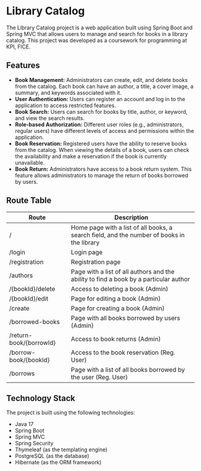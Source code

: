 # Library Catalog

The Library Catalog project is a web application built using Spring Boot and Spring MVC that allows users to manage and search for books in a library catalog. This project was developed as a coursework for programming at KPI, FICE. 

## Features

- **Book Management:** Administrators can create, edit, and delete books from the catalog. Each book can have an author, a title, a cover image, a summary, and keywords associated with it.
- **User Authentication:** Users can register an account and log in to the application to access restricted features.
- **Book Search:** Users can search for books by title, author, or keyword, and view the search results.
- **Role-based Authorization:** Different user roles (e.g., administrators, regular users) have different levels of access and permissions within the application.
- **Book Reservation:** Registered users have the ability to reserve books from the catalog. When viewing the details of a book, users can check the availability and make a reservation if the book is currently unavailable. 
- **Book Return:** Administrators have access to a book return system. This feature allows administrators to manage the return of books borrowed by users.

## Route Table

Route | Description
--- | ---
/ | Home page with a list of all books, a search field, and the number of books in the library
/login | Login page
/registration | Registration page
/authors | Page with a list of all authors and the ability to find a book by a particular author 
/{bookId}/delete | Access to deleting a book (Admin)
/{bookId}/edit | Page for editing a book (Admin)
/create | Page for creating a book (Admin)
/borrowed-books | Page with all books borrowed by users (Admin)
/return-book/{borrowId} | Access to book returns (Admin)
/borrow-book/{bookId} | Access to the book reservation (Reg. User)
/borrows | Page with a list of all books borrowed by the user (Reg. User)

## Technology Stack

The project is built using the following technologies:

- Java 17
- Spring Boot
- Spring MVC
- Spring Security
- Thymeleaf (as the templating engine)
- PostgreSQL (as the database)
- Hibernate (as the ORM framework)
